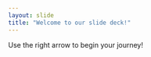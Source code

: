 ```yaml
---
layout: slide
title: "Welcome to our slide deck!"
---
```


Use the right arrow to begin your journey!
